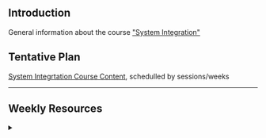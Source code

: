 <html>
  <head>
  </head>
  <body>
    <h2>Introduction</h2>
    <p>General information about the course <a href="https://datsoftlyngby.github.io/soft2019fall/SI/course-info.html">"System Integration"</a></p>
    <h2>Tentative Plan</h2>
    <p><a href="https://datsoftlyngby.github.io/soft2019fall-si/info//tentative-plan.html">System Integrtation Course Content</a>, schedulled by sessions/weeks</p>
    <hr>
    <h2>Weekly Resources</h2><p></p>
    <details>
      <summary> </summary>
      
<a href="https://datsoftlyngby.github.io/soft2019fall-si/Sessions/Week35">Week 35: P2P Communication</a><br>
<a href="https://datsoftlyngby.github.io/soft2019fall-si/Sessions/Week36">Week 36: Distributed Computing, RPC/RMI</a>
  </details>
  </body>
</html>
